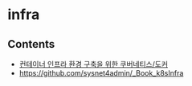 # infra

## Contents

- [컨테이너 인프라 환경 구축을 위한 쿠버네티스/도커](http://www.yes24.com/Product/Goods/102099414)
- <https://github.com/sysnet4admin/_Book_k8sInfra>
